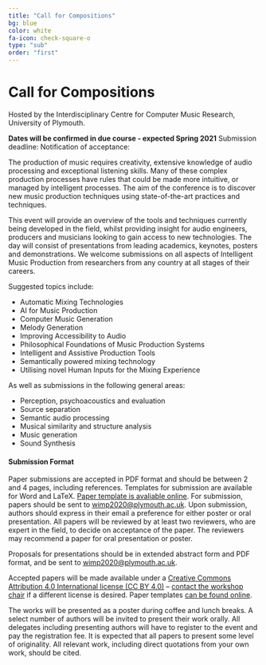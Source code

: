```yaml
---
title: "Call for Compositions"
bg: blue
color: white
fa-icon: check-square-o
type: "sub"
order: "first"
---
```


# Call for Compositions
Hosted by the Interdisciplinary Centre for Computer Music Research, University of Plymouth.

**Dates will be confirmed in due course - expected Spring 2021**
Submission deadline: 
Notification of acceptance:

The production of music requires creativity, extensive knowledge of audio processing and exceptional listening skills. Many of these complex production processes have rules that could be made more intuitive, or managed by intelligent processes. The aim of the conference is to discover new music production techniques using state-of-the-art practices and techniques.
 
This event will provide an overview of the tools and techniques currently being developed in the field, whilst providing insight for audio engineers, producers and musicians looking to gain access to new technologies. The day will consist of presentations from leading academics, keynotes, posters and demonstrations. We welcome submissions on all aspects of Intelligent Music Production from researchers from any country at all stages of their careers.

Suggested topics include:

* Automatic Mixing Technologies
* AI for Music Production
* Computer Music Generation
* Melody Generation
* Improving Accessibility to Audio
* Philosophical Foundations of Music Production Systems
* Intelligent and Assistive Production Tools
* Semantically powered mixing technology
* Utilising novel Human Inputs for the Mixing Experience
 
As well as submissions in the following general areas:

* Perception, psychoacoustics and evaluation
* Source separation
* Semantic audio processing
* Musical similarity and structure analysis
* Music generation
* Sound Synthesis

#### Submission Format

Paper submissions are accepted in PDF format and should be between 2 and 4 pages, including references. Templates for submission are available for Word and LaTeX. [Paper template is avaliable online](https://github.com/Intelligent-Music-Production/WIMP-paper-template/releases/latest/download/WIMP-paper-template-master.zip).
For submission, papers should be sent to [wimp2020@plymouth.ac.uk](mailto:wimp2020@plymouth.ac.uk).
Upon submission, authors should express in their email a preference for either poster or oral presentation. All papers will be reviewed by at least two reviewers, who are expert in the field, to decide on acceptance of the paper. The reviewers may recommend a paper for oral presentation or poster.

Proposals for presentations should be in extended abstract form and PDF format, and be sent to [wimp2020@plymouth.ac.uk](mailto:wimp2020@plymouth.ac.uk). 

Accepted papers will be made available under a [Creative Commons Attribution 4.0 International license (CC BY 4.0)](https://creativecommons.org/licenses/by/4.0/) – [contact the workshop chair](mailto:wimp2020@plymouth.ac.uk) if a different license is desired. Paper templates [can be found online](https://github.com/Intelligent-Music-Production/WIMP-paper-template/releases/latest/download/WIMP-paper-template-master.zip).

The works will be presented as a poster during coffee and lunch breaks. A select number of authors will be invited to present their work orally. All delegates including presenting authors will have to register to the event and pay the registration fee. It is expected that all papers to present some level of originality. All relevant work, including direct quotations from your own work, should be cited.



<!-- [Further details are avaliable here](https://intelligent-music-production.github.io/) -->

<!-- For more information about the event, please get in touch with the workshop chair:
Dave Moffat david.moffat@plymouth.ac.uk -->

